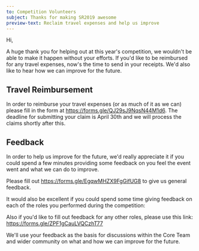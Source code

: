 ```yaml
---
to: Competition Volunteers
subject: Thanks for making SR2019 awesome
preview-text: Reclaim travel expenses and help us improve
---
```


Hi,

A huge thank you for helping out at this year's competition, we wouldn't be able
to make it happen without your efforts. If you'd like to be reimbursed for any
travel expenses, now's the time to send in your receipts. We'd also like to hear
how we can improve for the future.

## Travel Reimbursement

In order to reimburse your travel expenses (or as much of it as we can) please
fill in the form at https://forms.gle/QJ29sJ9NqsN44M1d6. The deadline for
submitting your claim is April 30th and we will process the claims shortly after
this.

## Feedback

In order to help us improve for the future, we'd really appreciate it if you
could spend a few minutes providing some feedback on you feel the event went
and what we can do to improve.

Please fill out https://forms.gle/EgqwMHZX9FgGifUG8 to give us general feedback.

It would also be excellent if you could spend some time giving feedback on each of
the roles you performed during the competition:

<!-- personalised of roles with pre-filled links to forms, to be populated
before sending-->

Also if you'd like to fill out feedback for any other roles, please use this link:
https://forms.gle/ZPF1gCauLVQCzhT77

We'll use your feedback as the basis for discussions within the Core Team and
wider community on what and how we can improve for the future.
